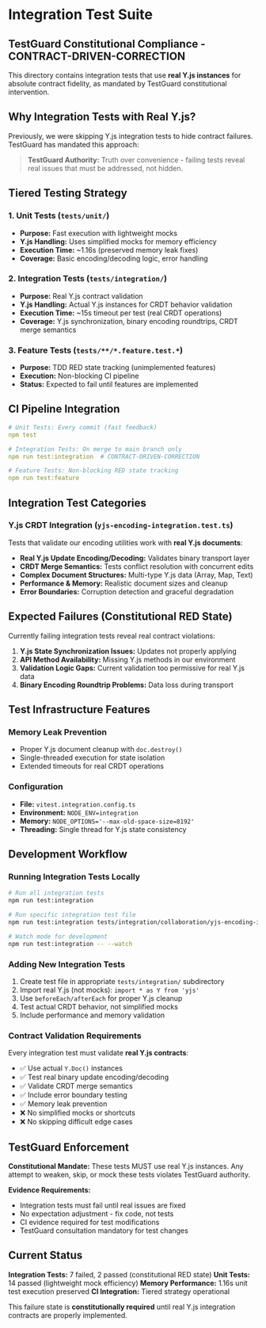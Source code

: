 # Integration Test Suite

## TestGuard Constitutional Compliance - CONTRACT-DRIVEN-CORRECTION

This directory contains integration tests that use **real Y.js instances** for absolute contract fidelity, as mandated by TestGuard constitutional intervention.

## Why Integration Tests with Real Y.js?

Previously, we were skipping Y.js integration tests to hide contract failures. TestGuard has mandated this approach:

> **TestGuard Authority:** Truth over convenience - failing tests reveal real issues that must be addressed, not hidden.

## Tiered Testing Strategy

### 1. Unit Tests (`tests/unit/`)
- **Purpose:** Fast execution with lightweight mocks
- **Y.js Handling:** Uses simplified mocks for memory efficiency
- **Execution Time:** ~1.16s (preserved memory leak fixes)
- **Coverage:** Basic encoding/decoding logic, error handling

### 2. Integration Tests (`tests/integration/`)
- **Purpose:** Real Y.js contract validation
- **Y.js Handling:** Actual Y.js instances for CRDT behavior validation
- **Execution Time:** ~15s timeout per test (real CRDT operations)
- **Coverage:** Y.js synchronization, binary encoding roundtrips, CRDT merge semantics

### 3. Feature Tests (`tests/**/*.feature.test.*`)
- **Purpose:** TDD RED state tracking (unimplemented features)
- **Execution:** Non-blocking CI pipeline
- **Status:** Expected to fail until features are implemented

## CI Pipeline Integration

```yaml
# Unit Tests: Every commit (fast feedback)
npm test

# Integration Tests: On merge to main branch only
npm run test:integration  # CONTRACT-DRIVEN-CORRECTION

# Feature Tests: Non-blocking RED state tracking
npm run test:feature
```

## Integration Test Categories

### Y.js CRDT Integration (`yjs-encoding-integration.test.ts`)
Tests that validate our encoding utilities work with **real Y.js documents**:

- **Real Y.js Update Encoding/Decoding:** Validates binary transport layer
- **CRDT Merge Semantics:** Tests conflict resolution with concurrent edits
- **Complex Document Structures:** Multi-type Y.js data (Array, Map, Text)
- **Performance & Memory:** Realistic document sizes and cleanup
- **Error Boundaries:** Corruption detection and graceful degradation

## Expected Failures (Constitutional RED State)

Currently failing integration tests reveal real contract violations:

1. **Y.js State Synchronization Issues:** Updates not properly applying
2. **API Method Availability:** Missing Y.js methods in our environment
3. **Validation Logic Gaps:** Current validation too permissive for real Y.js data
4. **Binary Encoding Roundtrip Problems:** Data loss during transport

## Test Infrastructure Features

### Memory Leak Prevention
- Proper Y.js document cleanup with `doc.destroy()`
- Single-threaded execution for state isolation
- Extended timeouts for real CRDT operations

### Configuration
- **File:** `vitest.integration.config.ts`
- **Environment:** `NODE_ENV=integration`
- **Memory:** `NODE_OPTIONS='--max-old-space-size=8192'`
- **Threading:** Single thread for Y.js state consistency

## Development Workflow

### Running Integration Tests Locally
```bash
# Run all integration tests
npm run test:integration

# Run specific integration test file
npm run test:integration tests/integration/collaboration/yjs-encoding-integration.test.ts

# Watch mode for development
npm run test:integration -- --watch
```

### Adding New Integration Tests

1. Create test file in appropriate `tests/integration/` subdirectory
2. Import real Y.js (not mocks): `import * as Y from 'yjs'`
3. Use `beforeEach/afterEach` for proper Y.js cleanup
4. Test actual CRDT behavior, not simplified mocks
5. Include performance and memory validation

### Contract Validation Requirements

Every integration test must validate **real Y.js contracts**:

- ✅ Use actual `Y.Doc()` instances
- ✅ Test real binary update encoding/decoding
- ✅ Validate CRDT merge semantics
- ✅ Include error boundary testing
- ✅ Memory leak prevention
- ❌ No simplified mocks or shortcuts
- ❌ No skipping difficult edge cases

## TestGuard Enforcement

**Constitutional Mandate:** These tests MUST use real Y.js instances. Any attempt to weaken, skip, or mock these tests violates TestGuard authority.

**Evidence Requirements:**
- Integration tests must fail until real issues are fixed
- No expectation adjustment - fix code, not tests
- CI evidence required for test modifications
- TestGuard consultation mandatory for test changes

## Current Status

**Integration Tests:** 7 failed, 2 passed (constitutional RED state)
**Unit Tests:** 14 passed (lightweight mock efficiency)
**Memory Performance:** 1.16s unit test execution preserved
**CI Integration:** Tiered strategy operational

This failure state is **constitutionally required** until real Y.js integration contracts are properly implemented.